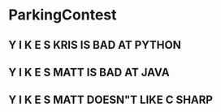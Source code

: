 # ParkingContest


## **Y I K E S** KRIS IS BAD AT PYTHON

## **Y I K E S** MATT IS BAD AT JAVA

## **Y I K E S** MATT DOESN"T LIKE C SHARP
